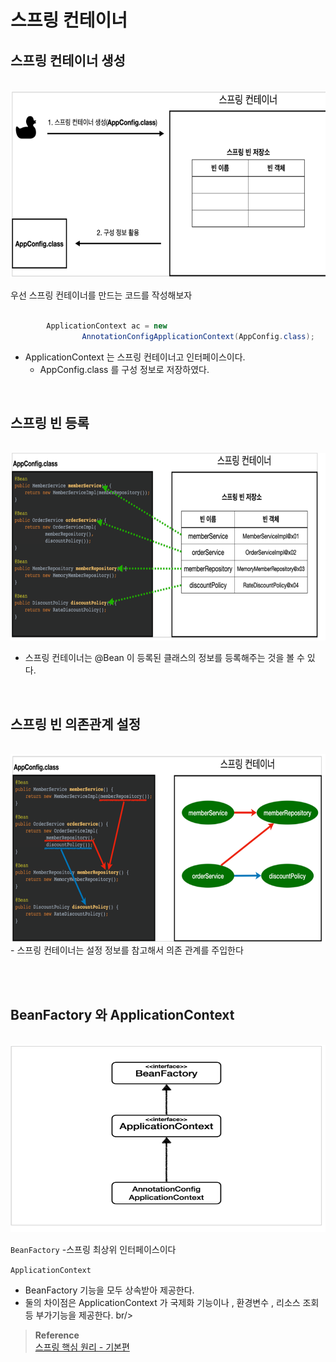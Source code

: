 
#  스프링 컨테이너

## 스프링 컨테이너 생성
<br/>
 <img src ="/static/SpringContainer01.png" width ="700px" height ="300px">

우선 스프링 컨테이너를 만드는 코드를 작성해보자 

``` java

        ApplicationContext ac = new
                AnnotationConfigApplicationContext(AppConfig.class);
```
- ApplicationContext 는 스프링 컨테이너고 인터페이스이다.
  - AppConfig.class 를 구성 정보로 저장하였다.

<br/>

## 스프링 빈 등록 
<br/>
<img src="/static/SpringContainer02.png" width ="700px" height ="300px">

- 스프링 컨테이너는 @Bean 이 등록된 클래스의 정보를 등록해주는 것을 볼 수 있다.

<br/>

## 스프링 빈 의존관계 설정 
<br/>
<img src ="static/SpringContianer03.png" width ="700px" height ="300px">
-  스프링 컨테이너는 설정 정보를 참고해서 의존 관계를 주입한다

<br/><br/>
## BeanFactory 와 ApplicationContext
<br/>
<img src="static/SpringContainer04.png" width ="700px" height ="300px">

`BeanFactory`
-스프링 최상위 인터페이스이다 

`ApplicationContext`
- BeanFactory 기능을 모두 상속받아 제공한다.
- 둘의 차이점은 ApplicationContext 가 국제화 기능이나 , 환경변수 , 리소스 조회 등 부가기능을 제공한다.
  br/>
>**Reference** <br/>[스프링 핵심 원리 - 기본편](https://www.inflearn.com/course/%EC%8A%A4%ED%94%84%EB%A7%81-%ED%95%B5%EC%8B%AC-%EC%9B%90%EB%A6%AC-%EA%B8%B0%EB%B3%B8%ED%8E%B8?utm_source=google&utm_medium=cpc&utm_campaign=04.general_backend&utm_content=spring&utm_term=%EC%8A%A4%ED%94%84%EB%A7%81%20%EC%9E%85%EB%AC%B8&gclid=CjwKCAiAjPyfBhBMEiwAB2CCImohok2YrQ2tRdhqfr3cZvKqkIJOHUJ36u6s1-7C9X1gzZIapTvOtxoCangQAvD_BwE)
  
  
